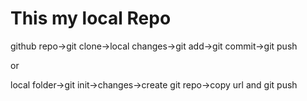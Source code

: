 # This my local Repo

github repo->git clone->local changes->git add->git commit->git push

or

local folder->git init->changes->create git repo->copy url and git push 